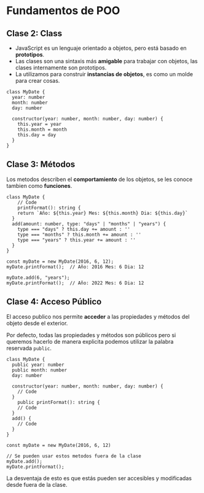 # Fundamentos de POO

## Clase 2: Class

- JavaScript es un lenguaje orientado a objetos, pero está basado en **prototipos**.
- Las clases son una sintaxis más **amigable** para trabajar con objetos, las clases internamente son prototipos.
- La utilizamos para construir **instancias de objetos**, es como un molde para crear cosas.

```tsx
class MyDate {
  year: number
  month: number
  day: number

  constructor(year: number, month: number, day: number) {
    this.year = year
    this.month = month
    this.day = day
  }
}
```

## Clase 3: Métodos

Los metodos describen el **comportamiento** de los objetos, se les conoce tambien como **funciones**.

```tsx
class MyDate {
	// Code
	printFormat(): string {
    return `Año: ${this.year} Mes: ${this.month} Dia: ${this.day}`
  }
  add(amount: number, type: "days" | "months" | "years") {
    type === "days" ? this.day += amount : ''
    type === "months" ? this.month += amount : ''
    type === "years" ? this.year += amount : ''
  }
}

const myDate = new MyDate(2016, 6, 12);
myDate.printFormat();  // Año: 2016 Mes: 6 Dia: 12

myDate.add(6, "years");
myDate.printFormat();  // Año: 2022 Mes: 6 Dia: 12
```

## Clase 4: Acceso Público

El acceso publico nos permite **acceder** a las propiedades y métodos del objeto desde el exterior.

Por defecto, todas las propiedades y métodos son públicos pero si queremos hacerlo de manera explicita podemos utilizar la palabra reservada `public`.

```tsx
class MyDate {
  public year: number
  public month: number
  day: number

  constructor(year: number, month: number, day: number) {
    // Code
  }
	public printFormat(): string {
    // Code
  }
  add() {
    // Code
  }
}

const myDate = new MyDate(2016, 6, 12)

// Se pueden usar estos metodos fuera de la clase
myDate.add();
myDate.printFormat();
```

La desventaja de esto es que estás pueden ser accesibles y modificadas desde fuera de la clase.

#
